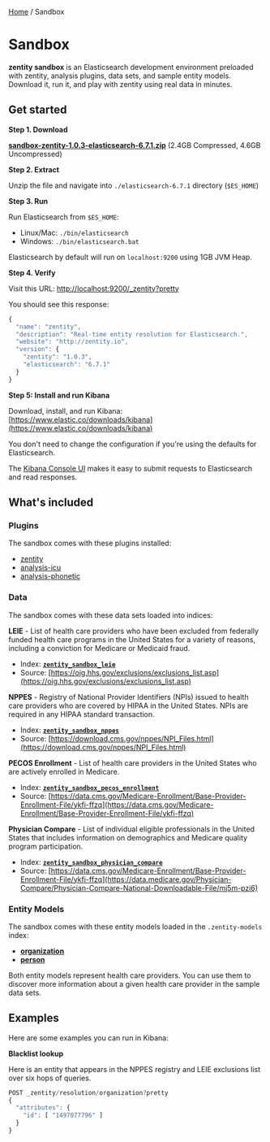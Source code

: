 [Home](/) / Sandbox


# <a name="sandbox"></a>Sandbox

**zentity sandbox** is an Elasticsearch development environment preloaded with
zentity, analysis plugins, data sets, and sample entity models. Download it,
run it, and play with zentity using real data in minutes.


## <a name="get-started"></a>Get started


**Step 1. Download**

**[sandbox-zentity-1.0.3-elasticsearch-6.7.1.zip](https://drive.google.com/uc?id=1qQOGqu765GGMkoxmE0z8rCxgpry_L-Rj)** (2.4GB Compressed, 4.6GB Uncompressed)


**Step 2. Extract**

Unzip the file and navigate into `./elasticsearch-6.7.1` directory (`$ES_HOME`)


**Step 3. Run**

Run Elasticsearch from `$ES_HOME`:

- Linux/Mac: `./bin/elasticsearch` 
- Windows: `./bin/elasticsearch.bat` 

Elasticsearch by default will run on `localhost:9200` using 1GB JVM Heap.


**Step 4. Verify**

Visit this URL: [http://localhost:9200/_zentity?pretty](http://127.0.0.1:9200/_zentity?pretty)

You should see this response:

```javascript
{
  "name": "zentity",
  "description": "Real-time entity resolution for Elasticsearch.",
  "website": "http://zentity.io",
  "version": {
    "zentity": "1.0.3",
    "elasticsearch": "6.7.1"
  }
}
```


**Step 5: Install and run Kibana**

Download, install, and run Kibana: [https://www.elastic.co/downloads/kibana](https://www.elastic.co/downloads/kibana)

You don't need to change the configuration if you're using the defaults for
Elasticsearch.

The [Kibana Console UI](https://www.elastic.co/guide/en/kibana/current/console-kibana.html)
makes it easy to submit requests to Elasticsearch and read responses.



## <a name="whats-included"></a>What's included


### <a name="plugins"></a>Plugins

The sandbox comes with these plugins installed:

- [zentity](/)
- [analysis-icu](https://www.elastic.co/guide/en/elasticsearch/plugins/current/analysis-icu.html)
- [analysis-phonetic](https://www.elastic.co/guide/en/elasticsearch/plugins/current/analysis-phonetic.html)


### <a name="data"></a>Data

The sandbox comes with these data sets loaded into indices:

**LEIE** - List of health care providers who have been excluded from
federally funded health care programs in the United States for a variety of
reasons, including a conviction for Medicare or Medicaid fraud.

  - Index: **[`zentity_sandbox_leie`](https://github.com/zentity-io/zentity-sandbox/blob/master/templates/zentity_sandbox_leie.json)**
  - Source: [https://oig.hhs.gov/exclusions/exclusions_list.asp](https://oig.hhs.gov/exclusions/exclusions_list.asp)

**NPPES** - Registry of National Provider Identifiers (NPIs) issued to health
care providers who are covered by HIPAA in the United States. NPIs are
required in any HIPAA standard transaction.

  - Index: **[`zentity_sandbox_nppes`](https://github.com/zentity-io/zentity-sandbox/blob/master/templates/zentity_sandbox_nppes.json)**
  - Source: [https://download.cms.gov/nppes/NPI_Files.html](https://download.cms.gov/nppes/NPI_Files.html)

**PECOS Enrollment** - List of health care providers in the United States
who are actively enrolled in Medicare.

  - Index: **[`zentity_sandbox_pecos_enrollment`](https://github.com/zentity-io/zentity-sandbox/blob/master/templates/zentity_sandbox_pecos_enrollment.json)**
  - Source: [https://data.cms.gov/Medicare-Enrollment/Base-Provider-Enrollment-File/ykfi-ffzq](https://data.cms.gov/Medicare-Enrollment/Base-Provider-Enrollment-File/ykfi-ffzq)

**Physician Compare** - List of individual eligible professionals in the
United States that includes information on demographics and Medicare quality
program participation.

  - Index: **[`zentity_sandbox_physician_compare`](https://github.com/zentity-io/zentity-sandbox/blob/master/templates/zentity_sandbox_physician_compare.json)**
  - Source: [https://data.cms.gov/Medicare-Enrollment/Base-Provider-Enrollment-File/ykfi-ffzq](https://data.medicare.gov/Physician-Compare/Physician-Compare-National-Downloadable-File/mj5m-pzi6)


### <a name="entity-models"></a>Entity Models

The sandbox comes with these entity models loaded in the `.zentity-models` index:

- **[organization](https://github.com/zentity-io/zentity-sandbox/blob/master/models/organization.json)**
- **[person](https://github.com/zentity-io/zentity-sandbox/blob/master/models/person.json)**

Both entity models represent health care providers. You can use them to discover
more information about a given health care provider in the sample data sets.


## <a name="examples"></a>Examples

Here are some examples you can run in Kibana:

**Blacklist lookup**

Here is an entity that appears in the NPPES registry and LEIE exclusions list
over six hops of queries.

```javascript
POST _zentity/resolution/organization?pretty
{
  "attributes": {
    "id": [ "1497077796" ]
  }
}
```

